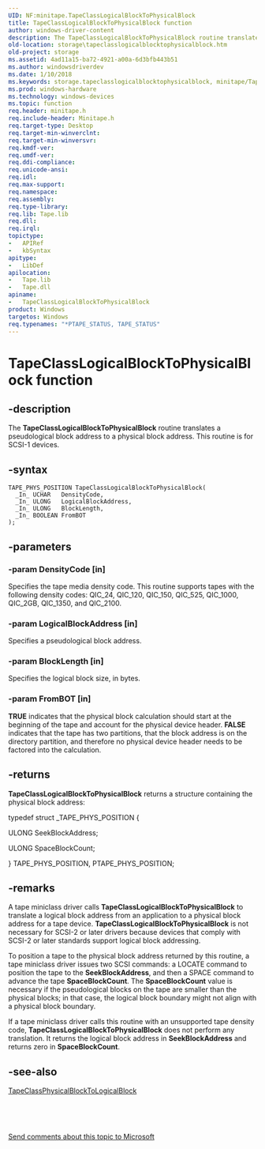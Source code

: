 ```yaml
---
UID: NF:minitape.TapeClassLogicalBlockToPhysicalBlock
title: TapeClassLogicalBlockToPhysicalBlock function
author: windows-driver-content
description: The TapeClassLogicalBlockToPhysicalBlock routine translates a pseudological block address to a physical block address. This routine is for SCSI-1 devices.
old-location: storage\tapeclasslogicalblocktophysicalblock.htm
old-project: storage
ms.assetid: 4ad11a15-ba72-4921-a00a-6d3bfb443b51
ms.author: windowsdriverdev
ms.date: 1/10/2018
ms.keywords: storage.tapeclasslogicalblocktophysicalblock, minitape/TapeClassLogicalBlockToPhysicalBlock, tapeclas_6d45358d-68a6-4f00-991e-714a489fd78d.xml, TapeClassLogicalBlockToPhysicalBlock, TapeClassLogicalBlockToPhysicalBlock routine [Storage Devices]
ms.prod: windows-hardware
ms.technology: windows-devices
ms.topic: function
req.header: minitape.h
req.include-header: Minitape.h
req.target-type: Desktop
req.target-min-winverclnt: 
req.target-min-winversvr: 
req.kmdf-ver: 
req.umdf-ver: 
req.ddi-compliance: 
req.unicode-ansi: 
req.idl: 
req.max-support: 
req.namespace: 
req.assembly: 
req.type-library: 
req.lib: Tape.lib
req.dll: 
req.irql: 
topictype:
-	APIRef
-	kbSyntax
apitype:
-	LibDef
apilocation:
-	Tape.lib
-	Tape.dll
apiname:
-	TapeClassLogicalBlockToPhysicalBlock
product: Windows
targetos: Windows
req.typenames: "*PTAPE_STATUS, TAPE_STATUS"
---
```


# TapeClassLogicalBlockToPhysicalBlock function


## -description


The <b>TapeClassLogicalBlockToPhysicalBlock</b> routine translates a pseudological block address to a physical block address. This routine is for SCSI-1 devices.


## -syntax


````
TAPE_PHYS_POSITION TapeClassLogicalBlockToPhysicalBlock(
  _In_ UCHAR   DensityCode,
  _In_ ULONG   LogicalBlockAddress,
  _In_ ULONG   BlockLength,
  _In_ BOOLEAN FromBOT
);
````


## -parameters




### -param DensityCode [in]

Specifies the tape media density code. This routine supports tapes with the following density codes: QIC_24, QIC_120, QIC_150, QIC_525, QIC_1000, QIC_2GB, QIC_1350, and QIC_2100.


### -param LogicalBlockAddress [in]

Specifies a pseudological block address.


### -param BlockLength [in]

Specifies the logical block size, in bytes.


### -param FromBOT [in]

<b>TRUE</b> indicates that the physical block calculation should start at the beginning of the tape and account for the physical device header. <b>FALSE</b> indicates that the tape has two partitions, that the block address is on the directory partition, and therefore no physical device header needs to be factored into the calculation.


## -returns


<b>TapeClassLogicalBlockToPhysicalBlock</b> returns a structure containing the physical block address:
      

typedef struct _TAPE_PHYS_POSITION {

ULONG SeekBlockAddress;

ULONG SpaceBlockCount;

} TAPE_PHYS_POSITION, PTAPE_PHYS_POSITION;



## -remarks


A tape miniclass driver calls <b>TapeClassLogicalBlockToPhysicalBlock</b> to translate a logical block address from an application to a physical block address for a tape device. <b>TapeClassLogicalBlockToPhysicalBlock</b> is not necessary for SCSI-2 or later drivers because devices that comply with SCSI-2 or later standards support logical block addressing.

To position a tape to the physical block address returned by this routine, a tape miniclass driver issues two SCSI commands: a LOCATE command to position the tape to the <b>SeekBlockAddress</b>, and then a SPACE command to advance the tape <b>SpaceBlockCount</b>. The <b>SpaceBlockCount</b> value is necessary if the pseudological blocks on the tape are smaller than the physical blocks; in that case, the logical block boundary might not align with a physical block boundary.

If a tape miniclass driver calls this routine with an unsupported tape density code, <b>TapeClassLogicalBlockToPhysicalBlock</b> does not perform any translation. It returns the logical block address in <b>SeekBlockAddress</b> and returns zero in <b>SpaceBlockCount</b>.



## -see-also

<a href="..\minitape\nf-minitape-tapeclassphysicalblocktologicalblock.md">TapeClassPhysicalBlockToLogicalBlock</a>

 

 

<a href="mailto:wsddocfb@microsoft.com?subject=Documentation%20feedback [storage\storage]:%20TapeClassLogicalBlockToPhysicalBlock routine%20 RELEASE:%20(1/10/2018)&amp;body=%0A%0APRIVACY STATEMENT%0A%0AWe use your feedback to improve the documentation. We don't use your email address for any other purpose, and we'll remove your email address from our system after the issue that you're reporting is fixed. While we're working to fix this issue, we might send you an email message to ask for more info. Later, we might also send you an email message to let you know that we've addressed your feedback.%0A%0AFor more info about Microsoft's privacy policy, see http://privacy.microsoft.com/en-us/default.aspx." title="Send comments about this topic to Microsoft">Send comments about this topic to Microsoft</a>

